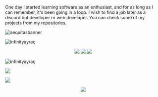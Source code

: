 One day I started learning software as an enthusiast, and for as long as I can remember, it's been going in a loop. I wish to find a job later as a discord bot developer or web developer. You can check some of my projects from my repositories.

![aequitasbanner](https://i.hizliresim.com/k6z29ja.gif)

![infinityayraç](https://i.hizliresim.com/ewg2ul7.png)

<p align="center">
<a href="https://twitter.com/iamaequitas" target"blank_"><img src="https://img.shields.io/badge/twitter%20-1DA1F2.svg?&style=for-the-badge&logo=twitter&logoColor=white"></a>
<a href="https://instagram.com/mehnetbora" target"blank_"><img src="https://img.shields.io/badge/INSTAGRAM%20-DC3175.svg?&style=for-the-badge&logo=instagram&logoColor=white"></a>
<a href="https://www.youtube.com/channel/UCcR9oWNs3frKAgTxiCl_NJA" target"blank_"><img src="https://img.shields.io/badge/YOUTUBE%20-FF0000.svg?&style=for-the-badge&logo=youtube&logoColor=white"></a>

![infinityayraç](https://i.hizliresim.com/ewg2ul7.png)

<p><img align="center" src="https://github-readme-stats.vercel.app/api/top-langs/?username=Ardaxdk&layout=compact&theme=nord&hide_border=true&bg_color=0d1117&border_radius=6&title_color=df761c">
<p><img align="center" src="https://github-readme-stats.vercel.app/api?username=Ardaxdk&layout=compact&show_icons=true&theme=nord&hide_border=true&bg_color=0d1117&border_radius=6&title_color=df761c">
<p align="center">
<img src="https://komarev.com/ghpvc/?username=Ardaxdk&label=Profil Ziyaretleri&theme=nord&hide_border=true&bg_color=0d1117&color=df761c">
